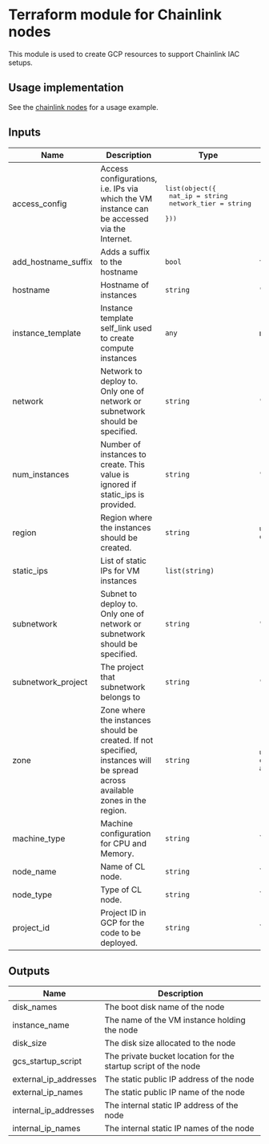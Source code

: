 # Terraform module for Chainlink nodes

This module is used to create GCP resources to support Chainlink IAC setups.

## Usage implementation

See the [chainlink nodes](https://github.com/avinava-mycelium/chainlink-nodes) for a usage example.

<!-- BEGINNING OF PRE-COMMIT-TERRAFORM DOCS HOOK -->
## Inputs

| Name | Description | Type | Default | Required |
|------|-------------|------|---------|:--------:|
| access\_config | Access configurations, i.e. IPs via which the VM instance can be accessed via the Internet. | <pre>list(object({<br>    nat_ip       = string<br>    network_tier = string<br>  }))</pre> | `[]` | no |
| add\_hostname\_suffix | Adds a suffix to the hostname | `bool` | `true` | no |
| hostname | Hostname of instances | `string` | `""` | no |
| instance\_template | Instance template self\_link used to create compute instances | `any` | n/a | no |
| network | Network to deploy to. Only one of network or subnetwork should be specified. | `string` | `""` | no |
| num\_instances | Number of instances to create. This value is ignored if static\_ips is provided. | `string` | `"1"` | no |
| region | Region where the instances should be created. | `string` | `us-central1` | no |
| static\_ips | List of static IPs for VM instances | `list(string)` | `[]` | no |
| subnetwork | Subnet to deploy to. Only one of network or subnetwork should be specified. | `string` | `""` | no |
| subnetwork\_project | The project that subnetwork belongs to | `string` | `""` | no |
| zone | Zone where the instances should be created. If not specified, instances will be spread across available zones in the region. | `string` | `us-central1-a` | no |
| machine\_type | Machine configuration for CPU and Memory. | `string` | `` | yes |
| node\_name | Name of CL node. | `string` | `` | yes |
| node\_type | Type of CL node. | `string` | `` | yes |
| project\_id | Project ID in GCP for the code to be deployed. | `string` | `` | yes |

## Outputs

| Name | Description |
|------|-------------|
| disk\_names | The boot disk name of the node |
| instance\_name | The name of the VM instance holding the node |
| disk\_size | The disk size allocated to the node |
| gcs\_startup\_script | The private bucket location for the startup script of the node |
| external\_ip\_addresses | The static public IP address of the node |
| external\_ip\_names | The static public IP name of the node |
| internal\_ip\_addresses | The internal static IP address of the node |
| internal\_ip\_names | The internal static IP names of the node |

<!-- END OF PRE-COMMIT-TERRAFORM DOCS HOOK -->
